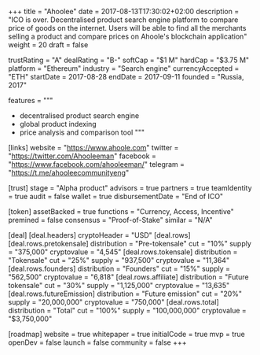 +++
title = "Ahoolee"
date = 2017-08-13T17:30:02+02:00
description = "ICO is over. Decentralised product search engine platform to compare price of goods on the internet. Users will be able to find all the merchants selling a product and compare prices on Ahoole's blockchain application"
weight = 20
draft = false

trustRating = "A"
dealRating = "B-"
softCap = "$1 M"
hardCap = "$3.75 M"
platform = "Ethereum"
industry = "Search engine"
currencyAccepted = "ETH"
startDate = 2017-08-28
endDate = 2017-09-11
founded = "Russia, 2017"

features = """
- decentralised product search engine
- global product indexing
- price analysis and comparison tool
"""

[links]
  website = "https://www.ahoole.com"
  twitter = "https://twitter.com/Ahooleeman"
  facebook = "https://www.facebook.com/ahooleeman/"
  telegram = "https://t.me/ahooleecommunityeng"

[trust]
  stage = "Alpha product"
  advisors = true
  partners = true
  teamIdentity = true
  audit = false
  wallet = true
  disbursementDate = "End of ICO"

[token]
  assetBacked = true
  functions = "Currency, Access, Incentive"
  premined = false
  consensus = "Proof-of-Stake"
  similar = "N/A"

[deal]
  [deal.headers]
    cryptoHeader = "USD"
  [deal.rows]
    [deal.rows.pretokensale]
      distribution = "Pre-tokensale"
      cut = "10%"
      supply = "375,000"
      cryptovalue = "4,545"
    [deal.rows.tokensale]
      distribution = "Tokensale"
      cut = "25%"
      supply = "937,500"
      cryptovalue = "11,364"
    [deal.rows.founders]
      distribution = "Founders"
      cut = "15%"
      supply = "562,500"
      cryptovalue = "6,818"
    [deal.rows.affiliate]
      distribution = "Future tokensale"
      cut = "30%"
      supply = "1,125,000"
      cryptovalue = "13,635"
    [deal.rows.futureEmission]
      distribution = "Future emission"
      cut = "20%"
      supply = "20,000,000"
      cryptovalue = "750,000"
    [deal.rows.total]
      distribution = "Total"
      cut = "100%"
      supply = "100,000,000"
      cryptovalue = "$3,750,000"

[roadmap]
  website = true
  whitepaper = true
  initialCode = true
  mvp = true
  openDev = false
  launch = false
  community = false
+++
